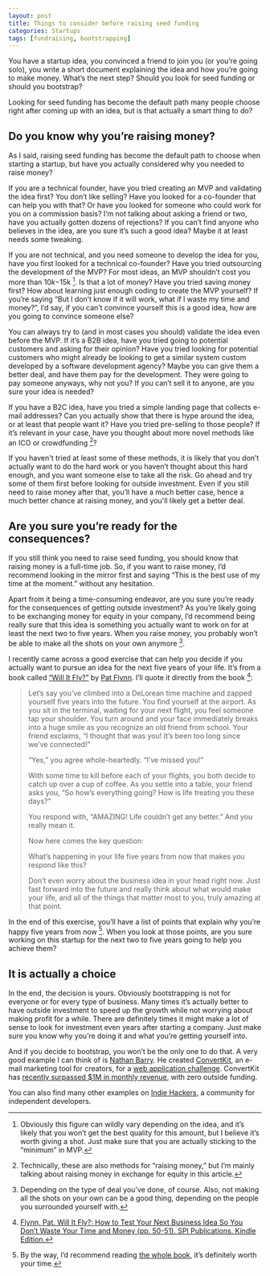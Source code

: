 ```yaml
---
layout: post
title: Things to consider before raising seed funding
categories: Startups
tags: [fundraising, bootstrapping]
---
```


You have a startup idea, you convinced a friend to join you (or you’re going solo), you write a short document explaining the idea and how you’re going to make money. What’s the next step? Should you look for seed funding or should you bootstrap?

Looking for seed funding has become the default path many people choose right after coming up with an idea, but is that actually a smart thing to do?

## Do you know why you’re raising money?
As I said, raising seed funding has become the default path to choose when starting a startup, but have you actually considered why you needed to raise money?

If you are a technical founder, have you tried creating an MVP and validating the idea first? You don’t like selling? Have you looked for a co-founder that can help you with that? Or have you looked for someone who could work for you on a commission basis? I’m not talking about asking a friend or two, have you actually gotten dozens of rejections? If you can’t find anyone who believes in the idea, are you sure it’s such a good idea? Maybe it at least needs some tweaking.

If you are not technical, and you need someone to develop the idea for you, have you first looked for a technical co-founder? Have you tried outsourcing the development of the MVP? For most ideas, an MVP shouldn’t cost you more than $10k-$15k [^1]. Is that a lot of money? Have you tried saving money first? How about learning just enough coding to create the MVP yourself? If you’re saying “But I don’t know if it will work, what if I waste my time and money?”, I’d say, if you can’t convince yourself this is a good idea, how are you going to convince someone else?

You can always try to (and in most cases you should) validate the idea even before the MVP. If it’s a B2B idea, have you tried going to potential customers and asking for their opinion? Have you tried looking for potential customers who might already be looking to get a similar system custom developed by a software development agency? Maybe you can give them a better deal, and have them pay for the development. They were going to pay someone anyways, why not you? If you can’t sell it to anyone, are you sure your idea is needed?

If you have a B2C idea, have you tried a simple landing page that collects e-mail addresses? Can you actually show that there is hype around the idea, or at least that people want it? Have you tried pre-selling to those people? If it’s relevant in your case, have you thought about more novel methods like an ICO or crowdfunding [^2]?

If you haven't tried at least some of these methods, it is likely that you don’t actually want to do the hard work or you haven’t thought about this hard enough, and you want someone else to take all the risk. Go ahead and try some of them first before looking for outside investment. Even if you still need to raise money after that, you’ll have a much better case, hence a much better chance at raising money, and you'll likely get a better deal.

## Are you sure you’re ready for the consequences?
If you still think you need to raise seed funding, you should know that raising money is a full-time job. So, if you want to raise money, I’d recommend looking in the mirror first and saying “This is the best use of my time at the moment.” without any hesitation.

Apart from it being a time-consuming endeavor, are you sure you’re ready for the consequences of getting outside investment? As you’re likely going to be exchanging money for equity in your company, I’d recommend being really sure that this idea is something you actually want to work on for at least the next two to five years. When you raise money, you probably won’t be able to make all the shots on your own anymore [^3].

I recently came across a good exercise that can help you decide if you actually want to pursue an idea for the next five years of your life. It’s from a book called [“Will It Fly?”](https://amzn.to/2rFurQG) by [Pat Flynn](https://www.smartpassiveincome.com/). I’ll quote it directly from the book [^4]:

> Let’s say you’ve climbed into a DeLorean time machine and zapped yourself five years into the future. You find yourself at the airport. As you sit in the terminal, waiting for your next flight, you feel someone tap your shoulder. You turn around and your face immediately breaks into a huge smile as you recognize an old friend from school. Your friend exclaims, “I thought that was you! It’s been too long since we’ve connected!”
>
> “Yes,” you agree whole-heartedly. “I’ve missed you!”
>
> With some time to kill before each of your flights, you both decide to catch up over a cup of coffee. As you settle into a table, your friend asks you, “So how’s everything going? How is life treating you these days?”
>
> You respond with, “AMAZING! Life couldn’t get any better.” And you really mean it.
>
> Now here comes the key question:
>
> What’s happening in your life five years from now that makes you respond like this?
>
> Don’t even worry about the business idea in your head right now. Just fast forward into the future and really think about what would make your life, and all of the things that matter most to you, truly amazing at that point.

In the end of this exercise, you’ll have a list of points that explain why you’re happy five years from now [^5]. When you look at those points, are you sure working on this startup for the next two to five years going to help you achieve them?

## It is actually a choice
In the end, the decision is yours. Obviously bootstrapping is not for everyone or for every type of business. Many times it’s actually better to have outside investment to speed up the growth while not worrying about making profit for a while. There are definitely times it might make a lot of sense to look for investment even years after starting a company. Just make sure you know why you’re doing it and what you’re getting yourself into.

And if you decide to bootstrap, you won’t be the only one to do that. A very good example I can think of is [Nathan Barry](http://nathanbarry.com/). He created [ConvertKit](https://mbsy.co/m3wjj), an e-mail marketing tool for creators, for a [web application challenge](http://nathanbarry.com/category/the-web-app-challenge/). ConvertKit has [recently surpassed $1M in monthly revenue](https://convertkit.baremetrics.com/), with zero outside funding.

You can also find many other examples on [Indie Hackers](https://www.indiehackers.com/), a community for independent developers.

[^1]: Obviously this figure can wildly vary depending on the idea, and it’s likely that you won’t get the best quality for this amount, but I believe it’s worth giving a shot. Just make sure that you are actually sticking to the “minimum” in MVP.
[^2]: Technically, these are also methods for “raising money,” but I’m mainly talking about raising money in exchange for equity in this article.
[^3]: Depending on the type of deal you’ve done, of course. Also, not making all the shots on your own can be a good thing, depending on the people you surrounded yourself with.
[^4]: [Flynn, Pat. Will It Fly?: How to Test Your Next Business Idea So You Don’t Waste Your Time and Money (pp. 50-51). SPI Publications. Kindle Edition.](https://amzn.to/2rFurQG)
[^5]: By the way, I’d recommend reading [the whole book](https://amzn.to/2rFurQG), it’s definitely worth your time.